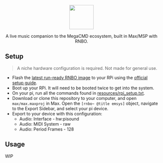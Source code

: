 <div align="center">
    <img src="resources/banner.webp" height="80">
    <p>A live music companion to the MegaCMD ecosystem, built in Max/MSP with RNBO.</p>
</div>

## Setup
> A niche hardware configuration is required. Not made for general use.

- Flash the [latest run-ready RNBO image](https://rnbo.cycling74.com/resources) to your RPi using the [official setup guide](https://rnbo.cycling74.com/learn/raspberry-pi-setup).
- Boot up your RPi. It will need to be booted twice to get into the system.
- On your pi, run all the commands found in [resources/rpi_setup.txt](resources/rpi_setup.txt).
- Download or clone this repository to your computer, and open `max/max.maxproj` in Max. Open the `[rnbo~ @title emsys]` object, navigate to the Export Sidebar, and select your pi device.
- Export to your device with this configuration:
    - Audio: Interface - hw:pisound
    - Audio: MIDI System - raw
    - Audio: Period Frames - 128

## Usage
WIP
